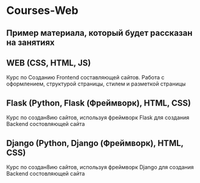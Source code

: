 # Courses-Web #
## Пример материала, который будет рассказан на занятиях ##

## WEB (CSS, HTML, JS) ##
Курс по Созданию Frontend составляющей сайтов. Работа с оформлением, структурой страницы, стилем и разметкой страницы

## Flask (Python, Flask (Фреймворк), HTML, CSS) ##
Курс по создан8ию сайтов, используя фреймворк Flask для создания Backend состовляющей сайта

## Django (Python, Django (Фреймворк), HTML, CSS) ##
Курс по создан8ию сайтов, используя фреймворк Django для создания Backend состовляющей сайта

